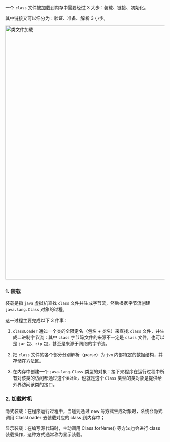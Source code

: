 一个 `class` 文件被加载到内存中需要经过 3 大步：装载、链接、初始化。

其中链接又可以细分为：验证、准备、解析 3 小步。

<img width="800" alt="类文件加载" src="https://user-images.githubusercontent.com/17560388/150710782-73b14a2f-80d2-4f0d-8977-79363b4b82e2.png">

### 1. 装载

装载是指 `java` 虚拟机查找 `class` 文件并生成字节流，然后根据字节流创建 `java.lang.Class` 对象的过程。

这一过程主要完成以下 3 件事：

1. `classLoader` 通过一个类的全限定名（包名 + 类名）来查找 `class` 文件，并生成二进制字节流：其中 `class` 字节码文件的来源不一定是 `class` 文件，也可以是 `jar` 包、`zip` 包，甚至是来源于网络的字节流。

2. 把 `class` 文件的各个部分分别解析（parse）为 `jvm` 内部特定的数据结构，并存储在方法区。

3. 在内存中创建一个 `java.lang.Class` 类型的对象：接下来程序在运行过程中所有对该类的访问都通过这个`类对象`，也就是这个 `Class` 类型的类对象是提供给外界访问该类的接口。

### 2. 加载时机

隐式装载：在程序运行过程中，当碰到通过 new 等方式生成对象时，系统会隐式调用 ClassLoader 去装载对应的 class 到内存中；

显示装载：在编写源代码时，主动调用 Class.forName() 等方法也会进行 class 装载操作，这种方式通常称为显示装载。

